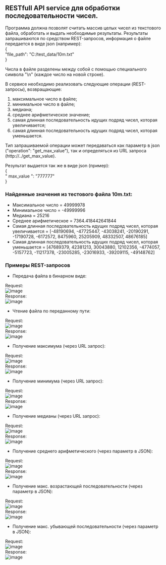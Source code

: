 ## RESTfull API service для обработки последовательности чисел.
Программа должна позволят считать массив целых чисел из текстового файла, обработать и выдать необходимые результаты. Результаты запрашиваются по средством REST-запросов, информация о файле передается в виде json (например):  
{  
	"file_path": "C:/test_data/10m.txt"  
}  

Числа в файле разделены между собой с помощью специального символа "\n" (каждое число на новой строке). 

В сервисе необходимо реализовать следующие операции (REST-запросы), возвращающие:  
1. максимальное число в файле;
2. минимальное число в файле;
3. медиана;
4. среднее арифметическое значение;
5. самая длинная последовательность идущих подряд чисел, которая увеличивается;
6. самая длинная последовательность идущих подряд чисел, которая уменьшается.

Тип запрашиваемой операции может передаваться как параметр в json ("operation": "get_max_value"), так и определяться из URL запроса (http://../get_max_value).

Результат выдается так же в виде json (пример):  
{  
	" max_value ": "777777"  
}  

### Найденные значения из тестового файла **10m.txt**: 
- Максимальное число = 49999978  
- Минимальное число = -49999996  
- Медиана = 25216  
- Среднее арифметическое = 7364.418442641844  
- Самая длинная последовательность идущих подряд чисел, которая увеличивается = [-48190694, -47725447, -43038241, -20190291, -17190728, -6172572, 8475960, 25205909, 48332507, 48676185]  
- Самая длинная последовательность идущих подряд чисел, которая уменьшается = [47689379, 42381213, 30043880, 12102356, -4774057, -5157723, -11217378, -23005285, -23016933, -39209115, -49148762]

### Примеры REST-запросов
- Передача файла в бинарном виде:  
  
Request:  
![image](https://user-images.githubusercontent.com/90447198/198011262-f03825b0-0e22-40f0-b12a-0a80cc344e9e.png)  
Response:  
![image](https://user-images.githubusercontent.com/90447198/198011528-1ada6110-dc90-4e45-be86-6459a90d4096.png)  
  
  
- Чтение файла по переданному пути:  
  
Request:  
![image](https://user-images.githubusercontent.com/90447198/198011842-319191cc-3677-48d2-93c0-3c11600760d9.png)  
Response:  
![image](https://user-images.githubusercontent.com/90447198/198011937-62c5b4d3-92a2-4013-85e3-9c00b4fed0e8.png)
  
  
- Получение максимума (через URL запрос):  
  
Request:  
![image](https://user-images.githubusercontent.com/90447198/198012532-cff5d8f5-aff4-4ea4-a3b8-746692f1ac8a.png)  
Response:  
![image](https://user-images.githubusercontent.com/90447198/198012694-7e0604f7-ffe2-4245-8d46-a659f17001b4.png)
  
  
- Получение минимума (через URL запрос):  
  
Request:  
![image](https://user-images.githubusercontent.com/90447198/198015245-0ccfd148-4ff3-4641-b32e-6d0032b8461b.png)  
Response:  
![image](https://user-images.githubusercontent.com/90447198/198015296-04f4e705-c7e8-4a6c-873e-e4fa62b30b33.png)
  
  
- Получение медианы (через URL запрос):  
  
Request:  
![image](https://user-images.githubusercontent.com/90447198/198013189-9098cccc-fd9b-4aa0-a92c-f9ad565d2596.png)  
Response:  
![image](https://user-images.githubusercontent.com/90447198/198013268-828e3527-70f1-44d7-8071-743b379e1872.png)  
  
  
- Получение среднего арифметического (через параметр в JSON):  
  
Request:  
![image](https://user-images.githubusercontent.com/90447198/198015637-b800ae98-8db4-4e0d-98eb-f55f212b5ca3.png)  
Response:  
![image](https://user-images.githubusercontent.com/90447198/198015753-9764c2bc-260a-4340-a707-b9eef7c7fdaa.png)
  
  
- Получение макс. возрастающей последовательности (через параметр в JSON):  
  
Request:  
![image](https://user-images.githubusercontent.com/90447198/198016013-318af03f-05b5-4de7-9205-332c1b8366f8.png)  
Response:  
![image](https://user-images.githubusercontent.com/90447198/198016091-6b0a385a-4662-4a0b-998c-8591d1cf6523.png)
  
  
- Получение макс. убывающей последовательности (через параметр в JSON):  
  
Request:  
![image](https://user-images.githubusercontent.com/90447198/198013498-0c38fd9a-ac16-4029-86c2-728719bea19c.png)  
Response:  
![image](https://user-images.githubusercontent.com/90447198/198013954-1cb5256f-90f6-4479-ba1d-74a178a9567e.png)







